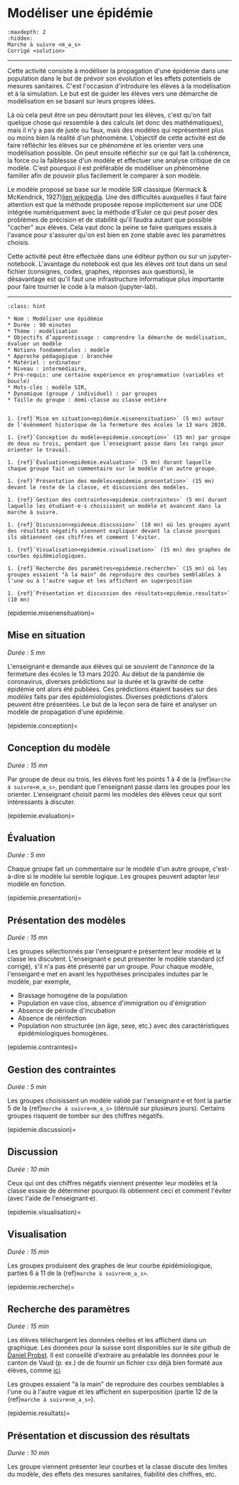 # Modéliser une épidémie

```{toctree}
:maxdepth: 2
:hidden:
Marche à suivre <m_a_s>
Corrigé <solution>
```

---- 

Cette activité consiste à modéliser la propagation d'une épidémie dans une population dans le but de prévoir son évolution et les effets potentiels de mesures sanitaires. C'est l'occasion d'introduire les élèves à la modélisation et à la simulation. Le but est de guider les élèves vers une démarche de modélisation en se basant sur leurs propres idées. 

Là où cela peut être un peu déroutant pour les élèves, c'est qu'on fait quelque chose qui ressemble à des calculs (et donc des mathématiques), mais il n'y a pas de juste ou faux, mais des modèles qui représentent plus ou moins bien la réalité d'un phénomène. L'objectif de cette activité est de faire réfléchir les élèves sur ce phénomène et les orienter vers une modélisation possible. On peut ensuite réfléchir sur ce qui fait la cohérence, la force ou la faiblessse d'un modèle et effectuer une analyse critique de ce modèle. C'est pourquoi il est préférable de modéliser un phénomène familier afin de pouvoir plus facilement le comparer à son modèle. 


Le modèle proposé se base sur le modèle SIR classique (Kermack & McKendrick, 1927)[lien wikipedia](https://fr.wikipedia.org/wiki/Mod%C3%A8les_compartimentaux_en_%C3%A9pid%C3%A9miologie). Une des difficultés auxquelles il faut faire attention est que la méthode proposée repose implicitement sur une ODE intégrée numériquement avec la méthode d'Euler ce qui peut poser des problèmes de précision et de stabilité qu'il faudra autant que possible "cacher" aux élèves. Cela vaut donc la peine se faire quelques essais à l'avance pour s'assurer qu'on est bien en zone stable avec les paramètres choisis.

Cette activité peut être effectuée dans une éditeur python ou sur un jupyter-notebook. L'avantage du notebook est que les élèves ont tout dans un seul fichier (consignes, codes, graphes, réponses aux questions), le désavantage est qu'il faut une infrastructure informatique plus importante pour faire tourner le code à la maison (jupyter-lab).

----

```{admonition} Caractéristiques
:class: hint

* Nom : Modéliser une épidémie
* Durée : 90 minutes
* Thème : modélisation
* Objectifs d’apprentissage : comprendre la démarche de modélisation, évaluer un modèle
* Notions fondamentales : modèle 
* Approche pédagogique : branchée
* Matériel : ordinateur
* Niveau : intermédiaire,
* Pré-requis: une certaine expérience en programmation (variables et boucle)
* Mots-clés : modèle SIR,  
* Dynamique (groupe / individuel) : par groupes
* Taille du groupe : demi-classe ou classe entière
```

```{dropdown} **Déroulement**

1. {ref}`Mise en situation<epidemie.misenensituation>` (5 mn) autour de l'évènement historique de la fermeture des écoles le 13 mars 2020. 

1. {ref}`Conception du modèle<epidemie.conception>` (15 mn) par groupe de deux ou trois, pendant que l'enseignant passe dans les rangs pour orienter le travail. 

1. {ref}`Évaluation<epidemie.evaluation>` (5 mn) durant laquelle chaque groupe fait un commentaire sur le modèle d'un autre groupe. 

1. {ref}`Présentation des modèles<epidemie.presentation>` (15 mn) devant le reste de la classe, et discussions des modèles. 

1. {ref}`Gestion des contraintes<epidemie.contraintes>` (5 mn) durant laquelle les étudiant·e·s choisissent un modèle et avancent dans la marche à suivre.

1. {ref}`Discussion<epidemie.discussion>` (10 mn) où les groupes ayant des résultats négatifs viennent expliquer devant la classe pourquoi ils obtiennent ces chiffres et comment l'éviter.

1. {ref}`Visualisation<epidemie.visualisation>` (15 mn) des graphes de courbes épidémiologiques.

1. {ref}`Recherche des paramètres<epidemie.recherche>` (15 mn) où les groupes essaient "à la main" de reproduire des courbes semblables à l'une ou à l'autre vague et les affichent en superposition

1. {ref}`Présentation et discussion des résultats<epidemie.resultats>` (10 mn)

```

(epidemie.misenensituation)=
## Mise en situation

*Durée : 5 mn* 

L'enseignant·e demande aux élèves qui se souvient de l'annonce de la fermeture des écoles le 13 mars 2020. 
Au début de la pandémie de coronavirus, diverses prédictions sur la durée et la gravité de cette épidémie ont alors été publiées. Ces prédictions étaient basées sur des *modèles* faits par des épidémiologistes. Diverses prédictions d'alors peuvent être présentées. 
Le but de la leçon sera de faire et analyser un modèle de propagation d'une épidémie. 

(epidemie.conception)=
## Conception du modèle

*Durée : 15 mn*

Par groupe de deux ou trois, les élèves font les points 1 à 4 de la {ref}`marche à suivre<m_a_s>`, pendant que l'enseignant passe dans les groupes pour les orienter. L'enseignant choisit parmi les modèles des élèves ceux qui sont intéressants à discuter.

(epidemie.evaluation)=
## Évaluation

*Durée : 5 mn*

Chaque groupe fait un commentaire sur le modèle d'un autre groupe, c'est-à-dire si le modèle lui semble logique. Les groupes peuvent adapter leur modèle en fonction. 

(epidemie.presentation)=
## Présentation des modèles

*Durée : 15 mn*

Les groupes sélectionnés par l'enseignant·e présentent leur modèle et la classe les discutent. L'enseignant·e peut présenter le modèle standard (cf corrigé), s'il n'a pas été présenté par un groupe. Pour chaque modèle, l'enseigant·e met en avant les hypothèses principales induites par le modèle, par exemple,
- Brassage homogène de la population
- Population en vase clos, absence d'immigration ou d'émigration
- Absence de période d'incubation
- Absence de réinfection
- Population non structurée (en âge, sexe, etc.) avec des caractèristiques épidémiologiques homogènes. 

(epidemie.contraintes)=
## Gestion des contraintes

*Durée : 5 min*

Les groupes choisissent un modèle validé par l'enseignant·e et font la partie 5 de la {ref}`marche à suivre<m_a_s>` (déroulé sur plusieurs jours). Certains groupes risquent de tomber sur des chiffres négatifs. 

(epidemie.discussion)=
## Discussion

*Durée : 10 min*

Ceux qui ont des chiffres négatifs viennent présenter leur modèles et la classe essaie de déterminer pourquoi ils obtiennent ceci et comment l'éviter (avec l'aide de l'enseignant·e).

(epidemie.visualisation)=
## Visualisation

*Durée : 15 min*

Les groupes produisent des graphes de leur courbe épidémiologique, parties 6 à 11 de la {ref}`marche à suivre<m_a_s>`.

(epidemie.recherche)=
## Recherche des paramètres

*Durée : 15 min*

Les élèves téléchargent les données réelles et les affichent dans un graphique.
Les données pour la suisse sont disponibles sur le site github de [Daniel Probst](https://github.com/daenuprobst/covid19-cases-switzerland). Il est conseillé d'extraire au préalable les données pour le canton de Vaud (p. ex.) de
de fournir un fichier csv déjà bien formaté aux élèves, comme [ici](./covid_vd.csv).

Les groupes essaient "à la main" de reproduire des courbes semblables à l'une ou à l'autre vague et les affichent en superposition (partie 12 de la {ref}`marche à suivre<m_a_s>`).

(epidemie.resultats)=
## Présentation et discussion des résultats

*Durée : 10 min*

Les groupe viennent présenter leur courbes et la classe discute des limites du modèle, des effets des mesures sanitaires, fiabilité des chiffres, etc. 




